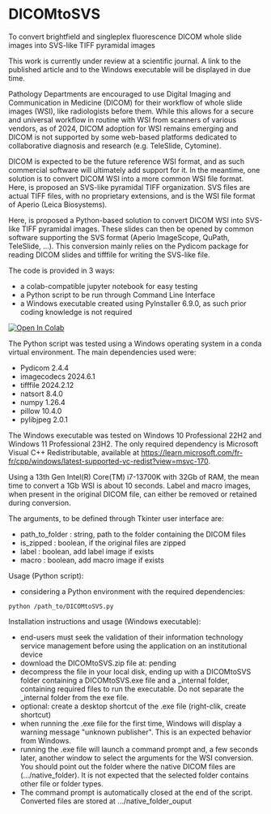# DICOMtoSVS
To convert brightfield and singleplex fluorescence DICOM whole slide images into SVS-like TIFF pyramidal images

This work is currently under review at a scientific journal. A link to the published article and to the Windows executable will be displayed in due time.

Pathology Departments are encouraged to use Digital Imaging and Communication in Medicine (DICOM) for their workflow of whole slide images (WSI), like radiologists before them. While this allows for a secure and universal workflow in routine with WSI from scanners of various vendors, as of 2024, DICOM adoption for WSI remains emerging and DICOM is not supported by some web-based platforms dedicated to collaborative diagnosis and research (e.g. TeleSlide, Cytomine).

DICOM is expected to be the future reference WSI format, and as such commercial software will ultimately add support for it. In the meantime, one solution is to convert DICOM WSI into a more common WSI file format. Here, is proposed an SVS-like pyramidal TIFF organization. SVS files are actual TIFF files, with no proprietary extensions, and is the WSI file format of Aperio (Leica Biosystems).

Here, is proposed a Python-based solution to convert DICOM WSI into SVS-like TIFF pyramidal images. These slides can then be opened by common software supporting the SVS format (Aperio ImageScope, QuPath, TeleSlide, ...). This conversion mainly relies on the Pydicom package for reading DICOM slides and tifffile for writing the SVS-like file.

The code is provided in 3 ways: 
- a colab-compatible jupyter notebook for easy testing
- a Python script to be run through Command Line Interface
- a Windows executable created using PyInstaller 6.9.0, as such prior coding knowledge is not required
<a target="_blank" href="https://colab.research.google.com/github/bertrandchauveau/DICOMtoSVS/blob/main/DICOM_to_SVS.ipynb">
  <img src="https://colab.research.google.com/assets/colab-badge.svg" alt="Open In Colab"/>
</a>

The Python script was tested using a Windows operating system in a conda virtual environment.
The main dependencies used were:
- Pydicom 2.4.4
- imagecodecs 2024.6.1
- tifffile 2024.2.12
- natsort 8.4.0
- numpy 1.26.4
- pillow 10.4.0
- pylibjpeg 2.0.1

The Windows executable was tested on Windows 10 Professional 22H2 and Windows 11 Professional 23H2. The only required dependency is Microsoft Visual C++ Redistributable, available at https://learn.microsoft.com/fr-fr/cpp/windows/latest-supported-vc-redist?view=msvc-170.

Using a 13th Gen Intel(R) Core(TM) i7-13700K with 32Gb of RAM, the mean time to convert a 1Gb WSI is about 10 seconds. Label and macro images, when present in the original DICOM file, can either be removed or retained during conversion.

The arguments, to be defined through Tkinter user interface are:
- path_to_folder : string, path to the folder containing the DICOM files
- is_zipped : boolean, if the original files are zipped
- label : boolean, add label image if exists
- macro : boolean, add macro image if exists

Usage (Python script):
- considering a Python environment with the required dependencies:
  
```python /path_to/DICOMtoSVS.py```

Installation instructions and usage (Windows executable):
- end-users must seek the validation of their information technology service management before using the application on an institutional device
- download the DICOMtoSVS.zip file at: pending
- decompress the file in your local disk, ending up with a DICOMtoSVS folder containing a DICOMtoSVS.exe file and a _internal folder, containing required files to run the executable. Do not separate the _internal folder from the exe file. 
- optional: create a desktop shortcut of the .exe file (right-clik, create shortcut)
- when running the .exe file for the first time, Windows will display a warning message "unknown publisher". This is an expected behavior from Windows.
- running the .exe file will launch a command prompt and, a few seconds later, another window to select the arguments for the WSI conversion. You should point out the folder where the native DICOM files are (.../native_folder). It is not expected that the selected folder contains other file or folder types.
- The command prompt is automatically closed at the end of the script. Converted files are stored at .../native_folder_ouput

